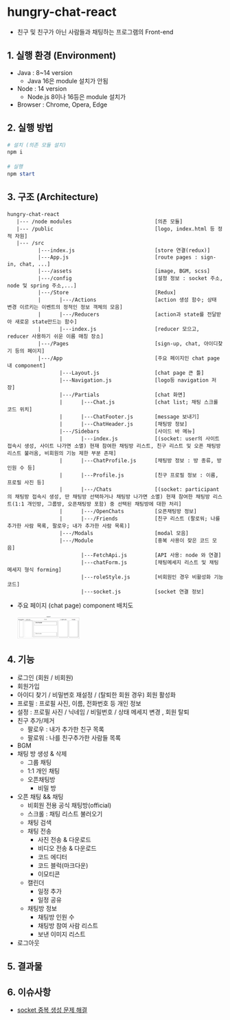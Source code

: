 # hungry-chat-react

- 친구 및 친구가 아닌 사람들과 채팅하는 프로그램의 Front-end

## 1. 실행 환경 (Environment)

- Java : 8~14 version
    - Java 16은 module 설치가 안됨
- Node : 14 version
    - Node.js 8이나 16등은 module 설치가 
- Browser : Chrome, Opera, Edge

## 2. 실행 방법

```powershell
# 설치 (의존 모듈 설치)
npm i

# 실행
npm start
```

## 3. 구조 (Architecture)

```text
hungry-chat-react
   |--- /node modules                           [의존 모듈]
   |--- /public                                 [logo, index.html 등 정적 자원]
   |--- /src                         
          |---index.js                          [store 연결(redux)]
          |---App.js                            [route pages : sign-in, chat, ...]
          |---/assets                           [image, BGM, scss]
          |---/config                           [설정 정보 : socket 주소, node 및 spring 주소,...]
          |---/Store                            [Redux]
          |      |---/Actions                   [action 생성 함수; 상태 변경 이르키는 이벤트의 정적인 정보 객체의 모음]
          |      |---/Reducers                  [action과 state를 전달받아 새로운 state만드는 함수]
          |      |---index.js                   [reducer 모으고, reducer 사용하기 쉬운 이름 매칭 장소]
          |---/Pages                            [sign-up, chat, 아이디찾기 등의 페이지]
          |---/App                              [주요 페이지인 chat page내 component]
                 |---Layout.js                  [chat page 큰 틀]
                 |---Navigation.js              [logo등 navigation 저장]
                 |---/Partials                  [chat 화면]
                 |      |---Chat.js             [chat list; 채팅 스크롤 코드 위치]
                 |      |---ChatFooter.js       [message 보내기]
                 |      |---ChatHeader.js       [채팅방 정보]
                 |---/Sidebars                  [사이드 바 메뉴]
                 |      |---index.js            [(socket: user의 사이트 접속시 생성, 사이트 나가면 소멸) 현재 참여한 채팅방 리스트, 친구 리스트 및 오픈 채팅방 리스트 불러옴, 비회원의 기능 제한 부분 존재]
                 |      |---ChatProfile.js      [채팅방 정보 : 방 종류, 방 인원 수 등]
                 |      |---Profile.js          [친구 프로필 정보 : 이름, 프로필 사진 등]
                 |      |---/Chats              [(socket: participant의 채팅방 접속시 생성, 딴 채팅방 선택하거나 채팅방 나가면 소멸) 현재 참여한 채팅방 리스트(1:1 개인방, 그룹방, 오픈채팅방 포함) 중 선택된 채팅방에 대한 처리]
                 |      |---/OpenChats          [오픈채팅방 정보]
                 |      |---/Friends            [친구 리스트 (팔로워; 나를 추가한 사람 목록, 팔로우; 내가 추가한 사람 목록)]
                 |---/Modals                    [modal 모음]
                 |---/Module                    [중복 사용이 잦은 코드 모음]
                        |---FetchApi.js         [API 사용: node 와 연결]
                        |---chatForm.js         [채팅메세지 리스트 및 채팅 메세지 형식 forming]
                        |---roleStyle.js        [비회원인 경우 비활성화 기능 코드]
                        |---socket.js           [socket 연결 정보]
```

- 주요 페이지 (chat page) component 배치도
    
    <img src="./doc/image/layout.png" width="30%" />
    

## 4. 기능

- 로그인 (회원 / 비회원)
- 회원가입
- 아이디 찾기 / 비밀번호 재설정 / (탈퇴한 회원 경우) 회원 활성화
- 프로필 : 프로필 사진, 이름, 전화번호 등 개인 정보
- 설정 : 프로필 사진 / 닉네임 / 비밀번호 / 상태 메세지 변경 , 회원 탈퇴
- 친구 추가/제거
    - 팔로우 : 내가 추가한 친구 목록
    - 팔로워 : 나를 친구추가한 사람들 목록
- BGM
- 채팅 방 생성 & 삭제
    - 그룹 채팅
    - 1:1 개인 채팅
    - 오픈채팅방
        - 비밀 방
- 오픈 채팅 && 채팅
    - 비회원 전용 공식 채팅방(official)
    - 스크롤 : 채팅 리스트 불러오기
    - 채팅 검색
    - 채팅 전송
        - 사진 전송 & 다운로드
        - 비디오 전송 & 다운로드
        - 코드 에디터
        - 코드 블럭(마크다운)
        - 이모티콘
    - 캘린더
        - 일정 추가
        - 일정 공유
    - 채팅방 정보
        - 채팅방 인원 수
        - 채팅방 참여 사람 리스트
        - 보낸 이미지 리스트
- 로그아웃

## 5. 결과물

## 6. 이슈사항

* [socket 중복 생성 문제 해결](https://velog.io/@mong-head/React-Socket-%EC%9D%B4%EB%B2%A4%ED%8A%B8-%EC%A4%91%EB%B3%B5-%ED%98%B8%EC%B6%9C-%EB%B0%A9%EC%A7%80)


